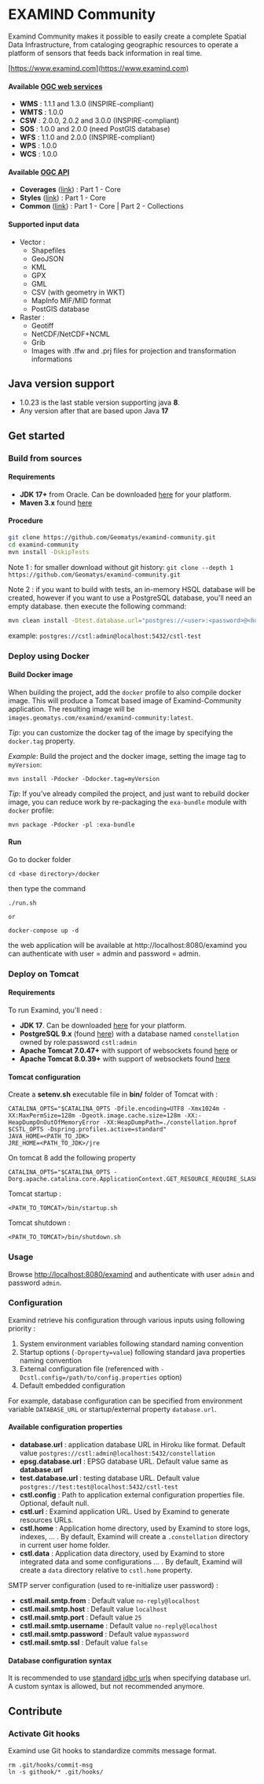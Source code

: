 # EXAMIND Community

Examind Community makes it possible to easily create a complete Spatial Data Infrastructure, from cataloging geographic
resources to operate a platform of sensors that feeds back information in real time.

[https://www.examind.com](https://www.examind.com)

#### Available [OGC web services](http://www.opengeospatial.org/standards)
* **WMS** : 1.1.1 and 1.3.0 (INSPIRE-compliant)
* **WMTS** : 1.0.0
* **CSW** : 2.0.0, 2.0.2 and 3.0.0 (INSPIRE-compliant)
* **SOS** : 1.0.0 and 2.0.0 (need PostGIS database)
* **WFS** : 1.1.0 and  2.0.0 (INSPIRE-compliant)
* **WPS** : 1.0.0
* **WCS** : 1.0.0

#### Available [OGC API](https://ogcapi.ogc.org/)
- **Coverages** ([link](https://ogcapi.ogc.org/coverages/)) : Part 1 - Core
- **Styles** ([link](https://ogcapi.ogc.org/styles/)) : Part 1 - Core
- **Common** ([link](https://ogcapi.ogc.org/common/)) : Part 1 - Core | Part 2 - Collections

#### Supported input data
* Vector :
  * Shapefiles
  * GeoJSON
  * KML
  * GPX
  * GML
  * CSV (with geometry in WKT)
  * MapInfo MIF/MID format
  * PostGIS database
* Raster :
  * Geotiff
  * NetCDF/NetCDF+NCML
  * Grib
  * Images with .tfw and .prj files for projection and transformation informations

## Java version support

 * 1.0.23 is the last stable version supporting java **8**.
 * Any version after that are based upon Java **17**

## Get started

### Build from sources

#### Requirements
* **JDK 17+** from Oracle. Can be downloaded [here](https://www.oracle.com/java/technologies/downloads/#java17) for your platform.
* **Maven 3.x** found [here](https://maven.apache.org/download.cgi)

#### Procedure
```sh
git clone https://github.com/Geomatys/examind-community.git
cd examind-community
mvn install -DskipTests
```
Note 1 : for smaller download without git history: `git clone --depth 1 https://github.com/Geomatys/examind-community.git`

Note 2 : if you want to build with tests, an in-memory HSQL database will be created, however if you want to use a PostgreSQL database, you'll need an empty database. then execute the following command:
```sh
mvn clean install -Dtest.database.url="postgres://<user>:<password>@<host>:<port>/<database name>"
```
example: `postgres://cstl:admin@localhost:5432/cstl-test`

### Deploy using Docker

#### Build Docker image

When building the project, add the `docker` profile to also compile docker image.
This will produce a Tomcat based image of Examind-Community application. The resulting image will be `images.geomatys.com/examind/examind-community:latest`.

*Tip*: you can customize the docker tag of the image by specifying the `docker.tag` property.

*Example*: Build the project and the docker image, setting the image tag to `myVersion`:

```shell
mvn install -Pdocker -Ddocker.tag=myVersion
```

*Tip*: If you've already compiled the project, and just want to rebuild docker image, you can reduce work by re-packaging the `exa-bundle` module with `docker` profile:

```shell
mvn package -Pdocker -pl :exa-bundle
```

#### Run

Go to docker folder
```
cd <base directory>/docker
```
then type the command
```
./run.sh

or

docker-compose up -d
```

the web application will be available at http://localhost:8080/examind
you can authenticate with user = admin and password = admin.

### Deploy on Tomcat

#### Requirements

To run Examind, you'll need :
* **JDK 17**. Can be downloaded [here](https://www.oracle.com/java/technologies/downloads/#java17) for your platform.
* **PostgreSQL 9.x** (found [here](http://www.postgresql.org/download/)) with a database named `constellation` owned by role:password `cstl:admin`
* **Apache Tomcat 7.0.47+** with support of websockets found [here](http://tomcat.apache.org/download-70.cgi)
or
* **Apache Tomcat 8.0.39+** with support of websockets found [here](http://tomcat.apache.org/download-80.cgi)

#### Tomcat configuration
Create a **setenv.sh** executable file in **bin/** folder of Tomcat with :

```
CATALINA_OPTS="$CATALINA_OPTS -Dfile.encoding=UTF8 -Xmx1024m -XX:MaxPermSize=128m -Dgeotk.image.cache.size=128m -XX:-HeapDumpOnOutOfMemoryError -XX:HeapDumpPath=./constellation.hprof $CSTL_OPTS -Dspring.profiles.active=standard"
JAVA_HOME=<PATH_TO_JDK>
JRE_HOME=<PATH_TO_JDK>/jre
```
On tomcat 8 add the following property
```
CATALINA_OPTS="$CATALINA_OPTS -Dorg.apache.catalina.core.ApplicationContext.GET_RESOURCE_REQUIRE_SLASH=true"
```

Tomcat startup :
```
<PATH_TO_TOMCAT>/bin/startup.sh
```
Tomcat shutdown :
```
<PATH_TO_TOMCAT>/bin/shutdown.sh
```

### Usage
Browse  [http://localhost:8080/examind](http://localhost:8080/examind) and authenticate with user `admin` and password `admin`.


### Configuration
Examind retrieve his configuration through various inputs using following priority  :
1. System environment variables following standard naming convention
2. Startup options (`-Dproperty=value`) following standard java properties naming convention
3. External configuration file (referenced with `-Dcstl.config=/path/to/config.properties` option)
4. Default embedded configuration

For example, database configuration can be specified from environment variable `DATABASE_URL` or startup/external property `database.url`.

#### Available configuration properties
* **database.url** : application database URL in Hiroku like format. Default value `postgres://cstl:admin@localhost:5432/constellation`
* **epsg.database.url** : EPSG database URL. Default value same as **database.url**
* **test.database.url** : testing database URL. Default value `postgres://test:test@localhost:5432/cstl-test`
* **cstl.config** : Path to application external configuration properties file. Optional, default null.
* **cstl.url** : Examind application URL. Used by Examind to generate resources URLs.
* **cstl.home** : Application home directory, used by Examind to store logs, indexes, ... . By default, Examind will create a `.constellation` directory in current user home folder.
* **cstl.data** : Application data directory, used by Examind to store integrated data and some configurations ... .  By default, Examind will create a `data` directory relative to `cstl.home` property.

SMTP server configuration (used to re-initialize user password) :
* **cstl.mail.smtp.from** : Default value `no-reply@localhost`
* **cstl.mail.smtp.host** : Default value `localhost`
* **cstl.mail.smtp.port** : Default value `25`
* **cstl.mail.smtp.username** : Default value `no-reply@localhost`
* **cstl.mail.smtp.password** : Default value `mypassword`
* **cstl.mail.smtp.ssl** : Default value `false`

#### Database configuration syntax

It is recommended to use [standard jdbc urls](https://docs.oracle.com/javase/tutorial/jdbc/basics/connecting.html#db_connection_url) when specifying database url. A custom syntax is allowed, but not recommended anymore.

## Contribute

### Activate Git hooks
Examind use Git hooks to standardize commits message format.

```shell
rm .git/hooks/commit-msg
ln -s githook/* .git/hooks/
```
